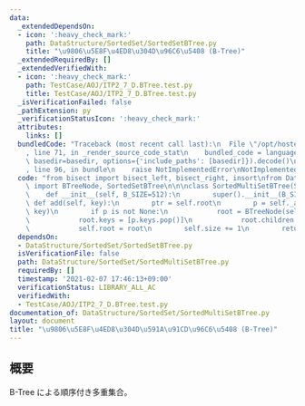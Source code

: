 ```yaml
---
data:
  _extendedDependsOn:
  - icon: ':heavy_check_mark:'
    path: DataStructure/SortedSet/SortedSetBTree.py
    title: "\u9806\u5E8F\u4ED8\u304D\u96C6\u5408 (B-Tree)"
  _extendedRequiredBy: []
  _extendedVerifiedWith:
  - icon: ':heavy_check_mark:'
    path: TestCase/AOJ/ITP2_7_D.BTree.test.py
    title: TestCase/AOJ/ITP2_7_D.BTree.test.py
  _isVerificationFailed: false
  _pathExtension: py
  _verificationStatusIcon: ':heavy_check_mark:'
  attributes:
    links: []
  bundledCode: "Traceback (most recent call last):\n  File \"/opt/hostedtoolcache/Python/3.9.6/x64/lib/python3.9/site-packages/onlinejudge_verify/documentation/build.py\"\
    , line 71, in _render_source_code_stat\n    bundled_code = language.bundle(stat.path,\
    \ basedir=basedir, options={'include_paths': [basedir]}).decode()\n  File \"/opt/hostedtoolcache/Python/3.9.6/x64/lib/python3.9/site-packages/onlinejudge_verify/languages/python.py\"\
    , line 96, in bundle\n    raise NotImplementedError\nNotImplementedError\n"
  code: "from bisect import bisect_left, bisect_right, insort\nfrom DataStructure.SortedSet.SortedSetBTree\
    \ import BTreeNode, SortedSetBTree\n\n\nclass SortedMultiSetBTree(SortedSetBTree):\n\
    \    def __init__(self, B_SIZE=512):\n        super().__init__(B_SIZE)\n\n   \
    \ def add(self, key):\n        ptr = self.root\n        p = self._add_rec(ptr,\
    \ key)\n        if p is not None:\n            root = BTreeNode(self.B_SIZE)\n\
    \            root.keys = [p.keys.pop()]\n            root.children = [p, self.root]\n\
    \            self.root = root\n        self.size += 1\n        return True\n"
  dependsOn:
  - DataStructure/SortedSet/SortedSetBTree.py
  isVerificationFile: false
  path: DataStructure/SortedSet/SortedMultiSetBTree.py
  requiredBy: []
  timestamp: '2021-02-07 17:46:13+09:00'
  verificationStatus: LIBRARY_ALL_AC
  verifiedWith:
  - TestCase/AOJ/ITP2_7_D.BTree.test.py
documentation_of: DataStructure/SortedSet/SortedMultiSetBTree.py
layout: document
title: "\u9806\u5E8F\u4ED8\u304D\u591A\u91CD\u96C6\u5408 (B-Tree)"
---
```

## 概要
B-Tree による順序付き多重集合。
